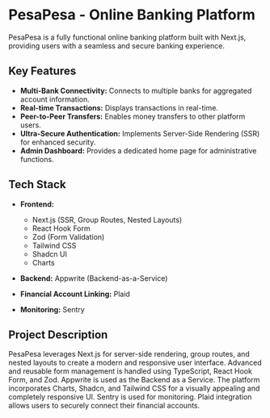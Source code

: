 # PesaPesa - Online Banking Platform

PesaPesa is a fully functional online banking platform built with Next.js, providing users with a seamless and secure banking experience.

## Key Features

* **Multi-Bank Connectivity:** Connects to multiple banks for aggregated account information.
* **Real-time Transactions:** Displays transactions in real-time.
* **Peer-to-Peer Transfers:** Enables money transfers to other platform users.
* **Ultra-Secure Authentication:** Implements Server-Side Rendering (SSR) for enhanced security.
* **Admin Dashboard:** Provides a dedicated home page for administrative functions.

## Tech Stack

* **Frontend:**
    * Next.js (SSR, Group Routes, Nested Layouts)
    * React Hook Form
    * Zod (Form Validation)
    * Tailwind CSS
    * Shadcn UI
    * Charts
* **Backend:** Appwrite (Backend-as-a-Service)
* **Financial Account Linking:** Plaid

* **Monitoring:** Sentry

## Project Description

PesaPesa leverages Next.js for server-side rendering, group routes, and nested layouts to create a modern and responsive user interface.  Advanced and reusable form management is handled using TypeScript, React Hook Form, and Zod.  Appwrite is used as the Backend as a Service.  The platform incorporates Charts, Shadcn, and Tailwind CSS for a visually appealing and completely responsive UI. Sentry is used for monitoring. Plaid integration allows users to securely connect their financial accounts.
